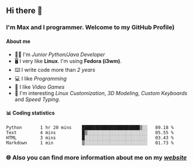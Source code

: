 ## Hi there 👋
### I'm Max and I programmer. Welcome to my GitHub Profile)

#### **About me**
- 👨‍💻 I'm _Junior Python/Java Developer_
- 🖥️ I very like **Linux**. I'm using **Fedora (i3wm)**.
- ⌨️ I write code more than _2 years_
- 💻 I like _Programming_
- 👾 I like _Video Games_
- 👀 I'm interesting _Linux Customization_, _3D Modeling_, _Custom Keyboards_ and _Speed Typing_.

#### 📊 **Coding statistics**
<!--START_SECTION:waka-->
```text
Python       1 hr 20 mins    ██████████████████████▒░░   89.18 % 
Text         4 mins          █▒░░░░░░░░░░░░░░░░░░░░░░░   05.55 % 
HTML         3 mins          █░░░░░░░░░░░░░░░░░░░░░░░░   03.43 % 
Markdown     1 min           ▒░░░░░░░░░░░░░░░░░░░░░░░░   01.73 % 
```
<!--END_SECTION:waka-->

### 🌐 **Also you can find more information about me on my _[website](https://merive.herokuapp.com/)_**
